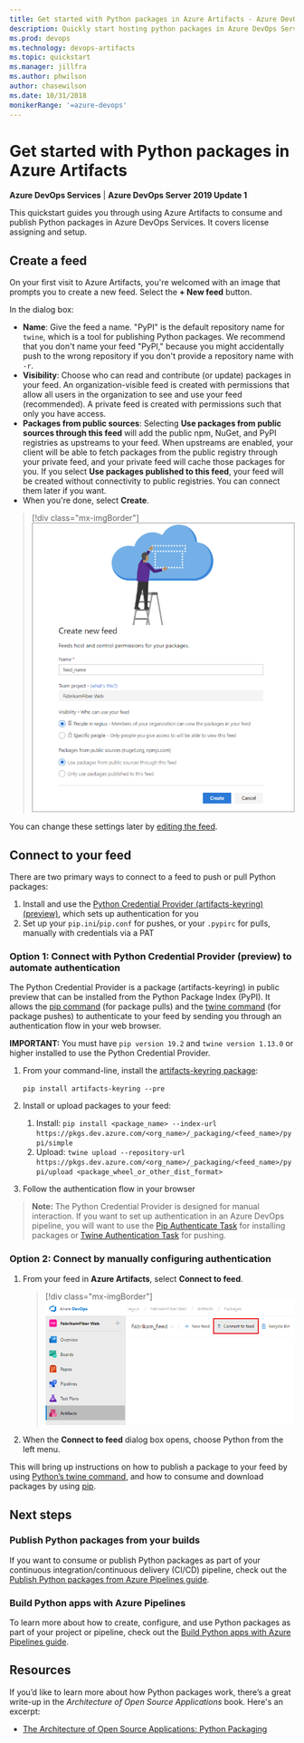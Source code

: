 ```yaml
---
title: Get started with Python packages in Azure Artifacts - Azure DevOps Services
description: Quickly start hosting python packages in Azure DevOps Services
ms.prod: devops
ms.technology: devops-artifacts
ms.topic: quickstart
ms.manager: jillfra
ms.author: phwilson
author: chasewilson
ms.date: 10/31/2018
monikerRange: '=azure-devops'
---
```


# Get started with Python packages in Azure Artifacts

**Azure DevOps Services** | **Azure DevOps Server 2019 Update 1**

This quickstart guides you through using Azure Artifacts to consume and publish Python packages in Azure DevOps Services. It covers license assigning and setup.

## Create a feed

On your first visit to Azure Artifacts, you're welcomed with an image that prompts you to create a new feed. Select the **+ New feed** button.

In the dialog box:
* **Name**: Give the feed a name. "PyPI" is the default repository name for `twine`, which is a tool for publishing Python packages. We recommend that you don't name your feed "PyPI," because you might accidentally push to the wrong repository if you don't provide a repository name with `-r`. 
* **Visibility**: Choose who can read and contribute (or update) packages in your feed.  An organization-visible feed is created with permissions that allow all users in the organization to see and use your feed (recommended).  A private feed is created with permissions such that only you have access.
* **Packages from public sources**: Selecting **Use packages from public sources through this feed** will add the public npm, NuGet, and PyPI registries as upstreams to your feed. When upstreams are enabled, your client will be able to fetch packages from the public registry through your private feed, and your private feed will cache those packages for you. If you select **Use packages published to this feed**, your feed will be created without connectivity to public registries. You can connect them later if you want.
* When you're done, select **Create**.

> [!div class="mx-imgBorder"] 
>![New feed dialog box](../_shared/_img/new-feed-dialog-azure-devops-newnav.png)
> 

You can change these settings later by [editing the feed](../feeds/edit-feed.md).

## Connect to your feed

There are two primary ways to connect to a feed to push or pull Python packages:
1. Install and use the [Python Credential Provider (artifacts-keyring) (preview)](https://github.com/microsoft/artifacts-keyring), which sets up authentication for you
2. Set up your `pip.ini`/`pip.conf` for pushes, or your `.pypirc` for pulls, manually with credentials via a PAT

### Option 1: Connect with Python Credential Provider (preview) to automate authentication

The Python Credential Provider is a package (artifacts-keyring) in public preview that can be installed from the Python Package Index (PyPI). It allows the [pip command](https://pypi.org/project/pip/) (for package pulls) and the [twine command](https://pypi.org/project/twine/) (for package pushes) to authenticate to your feed by sending you through an authentication flow in your web browser. 

**IMPORTANT:** You must have `pip version 19.2` and `twine version 1.13.0` or higher installed to use the Python Credential Provider.

1. From your command-line, install the [artifacts-keyring package](https://github.com/microsoft/artifacts-keyring):
    
    `pip install artifacts-keyring --pre`

2. Install or upload packages to your feed:
    1. Install: `pip install <package_name> --index-url https://pkgs.dev.azure.com/<org_name>/_packaging/<feed_name>/pypi/simple`
    2. Upload: `twine upload --repository-url https://pkgs.dev.azure.com/<org_name>/_packaging/<feed_name>/pypi/upload <package_wheel_or_other_dist_format>`
3. Follow the authentication flow in your browser

> **Note:** The Python Credential Provider is designed for manual interaction. If you want to set up authentication in an Azure DevOps pipeline, you will want to use the [Pip Authenticate Task](../../pipelines/tasks/package/pip-authenticate.md) for installing packages or [Twine Authentication Task](../../pipelines/tasks/package/twine-authenticate.md) for pushing.


### Option 2: Connect by manually configuring authentication

1. From your feed in **Azure Artifacts**, select **Connect to feed**.

   > [!div class="mx-imgBorder"] 
   >![Connect to feed button on the upper right of the page](../_shared/_img/connect-to-feed-azure-devops-newnav.png)
   > 

2. When the **Connect to feed** dialog box opens, choose Python from the left menu. 

This will bring up instructions on how to publish a package to your feed by using [Python’s twine command](https://pypi.org/project/twine/), and how to consume and download packages by using [pip](https://pypi.org/project/pip/).

## Next steps

### Publish Python packages from your builds

If you want to consume or publish Python packages as part of your continuous integration/continuous delivery (CI/CD) pipeline, check out the [Publish Python packages from Azure Pipelines guide](../../pipelines/targets/pypi.md).

### Build Python apps with Azure Pipelines

To learn more about how to create, configure, and use Python packages as part of your project or pipeline, check out the [Build Python apps with Azure Pipelines guide](../../pipelines/ecosystems/python.md).

## Resources

If you’d like to learn more about how Python packages work, there’s a great write-up in the *Architecture of Open Source Applications* book. Here's an excerpt:

* [The Architecture of Open Source Applications: Python Packaging](http://www.aosabook.org/en/packaging.html)
